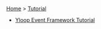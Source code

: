 [Home](Home.md) > [Tutorial](AliOS-Things-Tutorial.md)

- [Yloop Event Framework Tutorial](Yloop-Event-Framework)
